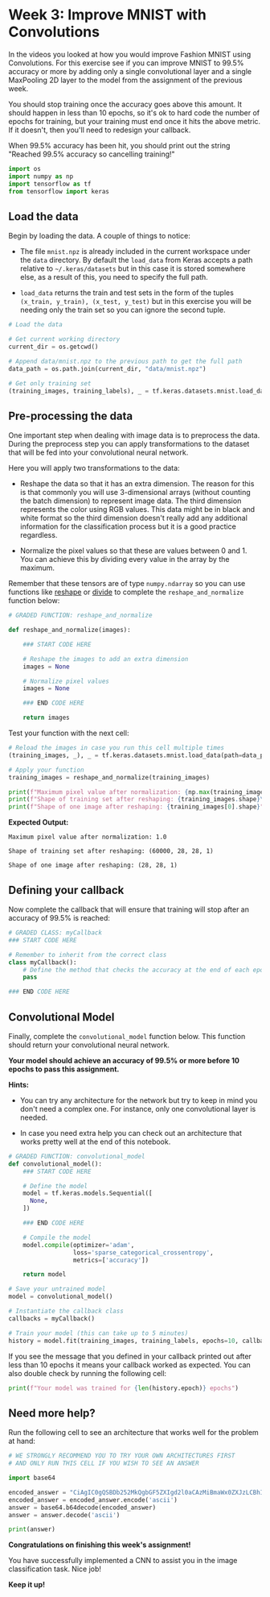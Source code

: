 # Week 3: Improve MNIST with Convolutions

In the videos you looked at how you would improve Fashion MNIST using Convolutions. For this exercise see if you can improve MNIST to 99.5% accuracy or more by adding only a single convolutional layer and a single MaxPooling 2D layer to the model from the  assignment of the previous week.

You should stop training once the accuracy goes above this amount. It should happen in less than 10 epochs, so it's ok to hard code the number of epochs for training, but your training must end once it hits the above metric. If it doesn't, then you'll need to redesign your callback.

When 99.5% accuracy has been hit, you should print out the string "Reached 99.5% accuracy so cancelling training!"



```python
import os
import numpy as np
import tensorflow as tf
from tensorflow import keras
```

## Load the data

Begin by loading the data. A couple of things to notice:

- The file `mnist.npz` is already included in the current workspace under the `data` directory. By default the `load_data` from Keras accepts a path relative to `~/.keras/datasets` but in this case it is stored somewhere else, as a result of this, you need to specify the full path.

- `load_data` returns the train and test sets in the form of the tuples `(x_train, y_train), (x_test, y_test)` but in this exercise you will be needing only the train set so you can ignore the second tuple.


```python
# Load the data

# Get current working directory
current_dir = os.getcwd()

# Append data/mnist.npz to the previous path to get the full path
data_path = os.path.join(current_dir, "data/mnist.npz")

# Get only training set
(training_images, training_labels), _ = tf.keras.datasets.mnist.load_data(path=data_path)
```

## Pre-processing the data

One important step when dealing with image data is to preprocess the data. During the preprocess step you can apply transformations to the dataset that will be fed into your convolutional neural network.

Here you will apply two transformations to the data:
- Reshape the data so that it has an extra dimension. The reason for this
is that commonly you will use 3-dimensional arrays (without counting the batch dimension) to represent image data. The third dimension represents the color using RGB values. This data might be in black and white format so the third dimension doesn't really add any additional information for the classification process but it is a good practice regardless.


- Normalize the pixel values so that these are values between 0 and 1. You can achieve this by dividing every value in the array by the maximum.

Remember that these tensors are of type `numpy.ndarray` so you can use functions like [reshape](https://numpy.org/doc/stable/reference/generated/numpy.reshape.html) or [divide](https://numpy.org/doc/stable/reference/generated/numpy.divide.html) to complete the `reshape_and_normalize` function below:


```python
# GRADED FUNCTION: reshape_and_normalize

def reshape_and_normalize(images):

    ### START CODE HERE

    # Reshape the images to add an extra dimension
    images = None

    # Normalize pixel values
    images = None

    ### END CODE HERE

    return images
```

Test your function with the next cell:


```python
# Reload the images in case you run this cell multiple times
(training_images, _), _ = tf.keras.datasets.mnist.load_data(path=data_path)

# Apply your function
training_images = reshape_and_normalize(training_images)

print(f"Maximum pixel value after normalization: {np.max(training_images)}\n")
print(f"Shape of training set after reshaping: {training_images.shape}\n")
print(f"Shape of one image after reshaping: {training_images[0].shape}")

```

**Expected Output:**
```
Maximum pixel value after normalization: 1.0

Shape of training set after reshaping: (60000, 28, 28, 1)

Shape of one image after reshaping: (28, 28, 1)
```

## Defining your callback

Now complete the callback that will ensure that training will stop after an accuracy of 99.5% is reached:


```python
# GRADED CLASS: myCallback
### START CODE HERE

# Remember to inherit from the correct class
class myCallback():
    # Define the method that checks the accuracy at the end of each epoch
    pass

### END CODE HERE

```

## Convolutional Model

Finally, complete the `convolutional_model` function below. This function should return your convolutional neural network.

**Your model should achieve an accuracy of 99.5% or more before 10 epochs to pass this assignment.**

**Hints:**
- You can try any architecture for the network but try to keep in mind you don't need a complex one. For instance, only one convolutional layer is needed.

- In case you need extra help you can check out an architecture that works pretty well at the end of this notebook.


```python
# GRADED FUNCTION: convolutional_model
def convolutional_model():
    ### START CODE HERE

    # Define the model
    model = tf.keras.models.Sequential([
      None,
    ])

    ### END CODE HERE

    # Compile the model
    model.compile(optimizer='adam',
                  loss='sparse_categorical_crossentropy',
                  metrics=['accuracy'])

    return model
```


```python
# Save your untrained model
model = convolutional_model()

# Instantiate the callback class
callbacks = myCallback()

# Train your model (this can take up to 5 minutes)
history = model.fit(training_images, training_labels, epochs=10, callbacks=[callbacks])
```

If you see the message that you defined in your callback printed out after less than 10 epochs it means your callback worked as expected. You can also double check by running the following cell:


```python
print(f"Your model was trained for {len(history.epoch)} epochs")
```

## Need more help?

Run the following cell to see an architecture that works well for the problem at hand:


```python
# WE STRONGLY RECOMMEND YOU TO TRY YOUR OWN ARCHITECTURES FIRST
# AND ONLY RUN THIS CELL IF YOU WISH TO SEE AN ANSWER

import base64

encoded_answer = "CiAgIC0gQSBDb252MkQgbGF5ZXIgd2l0aCAzMiBmaWx0ZXJzLCBhIGtlcm5lbF9zaXplIG9mIDN4MywgUmVMVSBhY3RpdmF0aW9uIGZ1bmN0aW9uIGFuZCBhbiBpbnB1dCBzaGFwZSB0aGF0IG1hdGNoZXMgdGhhdCBvZiBldmVyeSBpbWFnZSBpbiB0aGUgdHJhaW5pbmcgc2V0CiAgIC0gQSBNYXhQb29saW5nMkQgbGF5ZXIgd2l0aCBhIHBvb2xfc2l6ZSBvZiAyeDIKICAgLSBBIEZsYXR0ZW4gbGF5ZXIgd2l0aCBubyBhcmd1bWVudHMKICAgLSBBIERlbnNlIGxheWVyIHdpdGggMTI4IHVuaXRzIGFuZCBSZUxVIGFjdGl2YXRpb24gZnVuY3Rpb24KICAgLSBBIERlbnNlIGxheWVyIHdpdGggMTAgdW5pdHMgYW5kIHNvZnRtYXggYWN0aXZhdGlvbiBmdW5jdGlvbgo="
encoded_answer = encoded_answer.encode('ascii')
answer = base64.b64decode(encoded_answer)
answer = answer.decode('ascii')

print(answer)
```

**Congratulations on finishing this week's assignment!**

You have successfully implemented a CNN to assist you in the image classification task. Nice job!

**Keep it up!**
